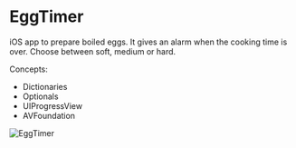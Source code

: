 # EggTimer

iOS app to prepare boiled eggs. It gives an alarm when the cooking time is over. Choose between soft, medium or hard.

Concepts:

* Dictionaries
* Optionals
* UIProgressView
* AVFoundation

![EggTimer](https://user-images.githubusercontent.com/99278919/165559870-67e5ef3b-f56f-49f8-be4f-3e25c852c3fc.gif)
